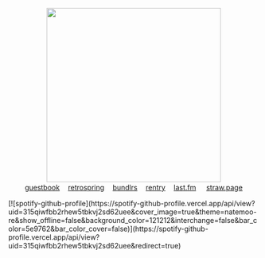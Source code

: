 <p align="center">
  <img src="https://i.pinimg.com/564x/c7/38/fe/c738fe8beecdb8999bd5625deef4fcfe.jpg" height=350>
  <br><a href="https://users.smartgb.com/g/g.php?a=s&i=g19-01322-8a">guestbook</a>ㅤ <a href="https://retrospring.net/Lacerate">retrospring</a>ㅤ 
  <a href="https://maow.cc/crest">bundlrs</a>ㅤ <a href="https://rentry.co/BIadee">rentry</a>ㅤ <a href="https://last.fm/user/IHateMemphis">last.fm</a>
  ㅤ <a href="https://ecco.straw.page">straw.page</a>
</p>
[![spotify-github-profile](https://spotify-github-profile.vercel.app/api/view?uid=315qiwfbb2rhew5tbkvj2sd62uee&cover_image=true&theme=natemoo-re&show_offline=false&background_color=121212&interchange=false&bar_color=5e9762&bar_color_cover=false)](https://spotify-github-profile.vercel.app/api/view?uid=315qiwfbb2rhew5tbkvj2sd62uee&redirect=true)
